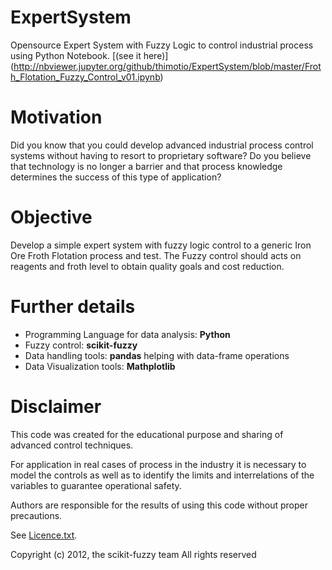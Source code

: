 # ExpertSystem
Opensource Expert System  with Fuzzy Logic to control industrial process using Python Notebook. [(see it here)]
(http://nbviewer.jupyter.org/github/thimotio/ExpertSystem/blob/master/Froth_Flotation_Fuzzy_Control_v01.ipynb)

# Motivation
Did you know that you could develop advanced industrial process control systems without having to resort to proprietary software?
Do you believe that technology is no longer a barrier and that process knowledge determines the success of this type of application?


# Objective
Develop a simple expert system with fuzzy logic control to a generic Iron Ore Froth Flotation process and test.
The Fuzzy control should acts on reagents and froth level to obtain quality goals and cost reduction.


# Further details
 - Programming Language for data analysis: **Python**
 - Fuzzy control: **scikit-fuzzy**
 - Data handling tools: **pandas** helping with data-frame operations
 - Data Visualization tools: **Mathplotlib**
 
# Disclaimer

This code was created for the educational purpose and sharing of advanced control techniques.

For application in real cases of process in the industry it is necessary to model the controls as well as to identify the limits and interrelations of the variables to guarantee operational safety.

Authors are responsible for the results of using this code without proper precautions.

See [Licence.txt](https://github.com/thimotio/ExpertSystem/blob/master/Licence.txt).

Copyright (c) 2012, the scikit-fuzzy team
All rights reserved
